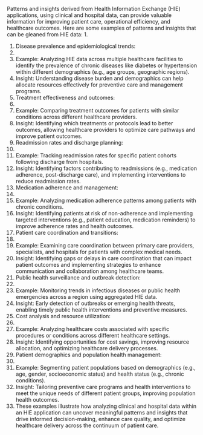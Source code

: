 Patterns and insights derived from Health Information Exchange (HIE) applications, using clinical and hospital data, can provide valuable information for improving patient care, operational efficiency, and healthcare outcomes. Here are some examples of patterns and insights that can be gleaned from HIE data:
1.  
1.  Disease prevalence and epidemiological trends:
1.  
1.  Example: Analyzing HIE data across multiple healthcare facilities to identify the prevalence of chronic diseases like diabetes or hypertension within different demographics (e.g., age groups, geographic regions).
1.  Insight: Understanding disease burden and demographics can help allocate resources effectively for preventive care and management programs.
1.  Treatment effectiveness and outcomes:
1.  
1.  Example: Comparing treatment outcomes for patients with similar conditions across different healthcare providers.
1.  Insight: Identifying which treatments or protocols lead to better outcomes, allowing healthcare providers to optimize care pathways and improve patient outcomes.
1.  Readmission rates and discharge planning:
1.  
1.  Example: Tracking readmission rates for specific patient cohorts following discharge from hospitals.
1.  Insight: Identifying factors contributing to readmissions (e.g., medication adherence, post-discharge care), and implementing interventions to reduce readmission rates.
1.  Medication adherence and management:
1.  
1.  Example: Analyzing medication adherence patterns among patients with chronic conditions.
1.  Insight: Identifying patients at risk of non-adherence and implementing targeted interventions (e.g., patient education, medication reminders) to improve adherence rates and health outcomes.
1.  Patient care coordination and transitions:
1.  
1.  Example: Examining care coordination between primary care providers, specialists, and hospitals for patients with complex medical needs.
1.  Insight: Identifying gaps or delays in care coordination that can impact patient outcomes and implementing strategies to enhance communication and collaboration among healthcare teams.
1.  Public health surveillance and outbreak detection:
1.  
1.  Example: Monitoring trends in infectious diseases or public health emergencies across a region using aggregated HIE data.
1.  Insight: Early detection of outbreaks or emerging health threats, enabling timely public health interventions and preventive measures.
1.  Cost analysis and resource utilization:
1.  
1.  Example: Analyzing healthcare costs associated with specific procedures or conditions across different healthcare settings.
1.  Insight: Identifying opportunities for cost savings, improving resource allocation, and optimizing healthcare delivery processes.
1.  Patient demographics and population health management:
1.  
1.  Example: Segmenting patient populations based on demographics (e.g., age, gender, socioeconomic status) and health status (e.g., chronic conditions).
1.  Insight: Tailoring preventive care programs and health interventions to meet the unique needs of different patient groups, improving population health outcomes.
1.  These examples illustrate how analyzing clinical and hospital data within an HIE application can uncover meaningful patterns and insights that drive informed decision-making, enhance care quality, and optimize healthcare delivery across the continuum of patient care.